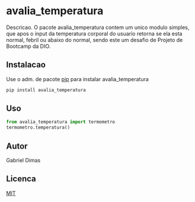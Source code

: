 # avalia_temperatura

Descricao. 
O pacote avalia_temperatura contem um unico modulo simples, que apos o input da temperatura corporal do usuario retorna se ela esta normal, febril ou abaixo do normal, sendo este um desafio de Projeto de Bootcamp da DIO.
## Instalacao

Use o adm. de pacote [pip](https://pip.pypa.io/en/stable/) para instalar avalia_temperatura

```bash
pip install avalia_temperatura
```

## Uso

```python
from avalia_temperatura import termometro
termometro.temperatura()
```

## Autor
Gabriel Dimas

## Licenca
[MIT](https://choosealicense.com/licenses/mit/)